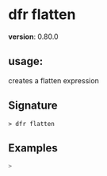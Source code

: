 # dfr flatten

**version**: 0.80.0

## **usage**:

creates a flatten expression

## Signature

`> dfr flatten `

## Examples

```bash
>
```
